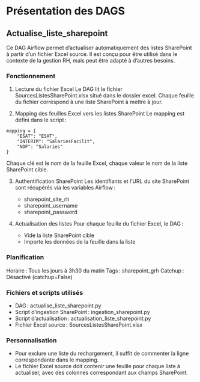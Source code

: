 # Présentation des DAGS

## Actualise_liste_sharepoint

Ce DAG Airflow permet d’actualiser automatiquement des listes SharePoint à partir d’un fichier Excel source. Il est conçu pour être utilisé dans le contexte de la gestion RH, mais peut être adapté à d’autres besoins.

### Fonctionnement
1. Lecture du fichier Excel
    Le DAG lit le fichier SourcesListesSharePoint.xlsx situé dans le dossier excel.
    Chaque feuille du fichier correspond à une liste SharePoint à mettre à jour.

2. Mapping des feuilles Excel vers les listes SharePoint
    Le mapping est défini dans le script :

```
mapping = {
    "ESAT": "ESAT",
    "INTERIM": "SalariesFacilit",
    "NDF": "Salaries"
}
```

Chaque clé est le nom de la feuille Excel, chaque valeur le nom de la liste SharePoint cible.

3. Authentification SharePoint
    Les identifiants et l’URL du site SharePoint sont récupérés via les variables Airflow :
    - sharepoint_site_rh
    - sharepoint_username
    - sharepoint_password

4. Actualisation des listes
    Pour chaque feuille du fichier Excel, le DAG :

    - Vide la liste SharePoint cible
    - Importe les données de la feuille dans la liste

### Planification
Horaire : Tous les jours à 3h30 du matin 
Tags : sharepoint_grh
Catchup : Désactivé (catchup=False)

### Fichiers et scripts utilisés
- DAG : actualise_liste_sharepoint.py
- Script d’ingestion SharePoint : ingestion_sharepoint.py
- Script d’actualisation : actualisation_liste_sharepoint.py
- Fichier Excel source : SourcesListesSharePoint.xlsx

### Personnalisation
- Pour exclure une liste du rechargement, il suffit de commenter la ligne correspondante dans le mapping.
- Le fichier Excel source doit contenir une feuille pour chaque liste à actualiser, avec des colonnes correspondant aux champs SharePoint.
